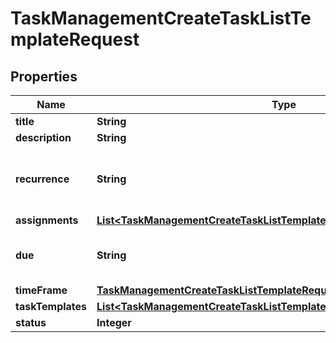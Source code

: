 

# TaskManagementCreateTaskListTemplateRequest


## Properties

| Name | Type | Description | Notes |
|------------ | ------------- | ------------- | -------------|
|**title** | **String** |  |  |
|**description** | **String** |  |  [optional] |
|**recurrence** | **String** | recurrence rules as defined by the RFC 5545 spec |  |
|**assignments** | [**List&lt;TaskManagementCreateTaskListTemplateRequestAssignmentsInner&gt;**](TaskManagementCreateTaskListTemplateRequestAssignmentsInner.md) |  |  |
|**due** | **String** | A date with YYYY-MM-DD format |  [optional] |
|**timeFrame** | [**TaskManagementCreateTaskListTemplateRequestTimeFrame**](TaskManagementCreateTaskListTemplateRequestTimeFrame.md) |  |  [optional] |
|**taskTemplates** | [**List&lt;TaskManagementCreateTaskListTemplateRequestTaskTemplatesInner&gt;**](TaskManagementCreateTaskListTemplateRequestTaskTemplatesInner.md) |  |  [optional] |
|**status** | **Integer** |  |  [optional] |



